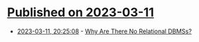 # [Published on 2023-03-11](index.md)

* [2023-03-11, 20:25:08](https://lobste.rs/s/bonajo/why_are_there_no_relational_dbmss) - [Why Are There No Relational DBMSs?](https://www.dcs.warwick.ac.uk/~hugh/TTM/Why-Are-There-No-Relational-DBMSs.pdf)
